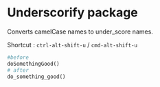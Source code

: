 # Underscorify package

Converts camelCase names to under_score names.

Shortcut : ``` ctrl-alt-shift-u ``` /  ``` cmd-alt-shift-u ```


  ```python
#before
doSomethingGood()
# after
do_something_good()
```
